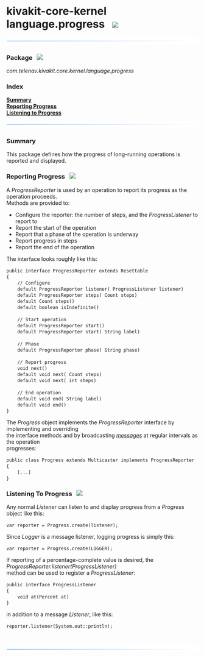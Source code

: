 # kivakit-core-kernel language.progress &nbsp; ![](../../../documentation/images/progress-48.png)

![](../documentation/images/horizontal-line.png)

### Package &nbsp; ![](../../../documentation/images/box-32.png)

*com.telenav.kivakit.core.kernel.language.progress*

### Index

[**Summary**](#summary)  
[**Reporting Progress**](#reporting-progress)  
[**Listening to Progress**](#listening-to-progress)

![](../documentation/images/horizontal-line.png)

### Summary <a name="summary"></a>

This package defines how the progress of long-running operations is reported and displayed.

### Reporting Progress <a name="reporting-progress"></a> &nbsp;  ![](../../../documentation/images/sonar-32.png)

A *ProgressReporter* is used by an operation to report its progress as the operation proceeds.  
Methods are provided to:

* Configure the reporter: the number of steps, and the *ProgressListener* to report to
* Report the start of the operation
* Report that a phase of the operation is underway
* Report progress in steps
* Report the end of the operation

The interface looks roughly like this:

    public interface ProgressReporter extends Resettable
    {
        // Configure
        default ProgressReporter listener( ProgressListener listener)
        default ProgressReporter steps( Count steps)
        default Count steps()
        default boolean isIndefinite()

        // Start operation
        default ProgressReporter start()
        default ProgressReporter start( String label)

        // Phase
        default ProgressReporter phase( String phase)

        // Report progress
        void next()
        default void next( Count steps)
        default void next( int steps)

        // End operation
        default void end( String label)
        default void end()
    }

The *Progress* object implements the *ProgressReporter* interface by implementing and overriding  
the interface methods and by broadcasting [*messages*](messaging.md) at regular intervals as the operation   
progresses:

    public class Progress extends Multicaster implements ProgressReporter
    {
        [...]
    }

### Listening To Progress <a name="listening-to-progress"></a>  &nbsp;  ![](../../../documentation/images/ear-32.png)

Any normal *Listener* can listen to and display progress from a *Progress* object like this:

    var reporter = Progress.create(listener);

Since *Logger* is a message listener, logging progress is simply this:

    var reporter = Progress.create(LOGGER); 

If reporting of a percentage-complete value is desired, the *ProgressReporter.listener(ProgressListener)*  
method can be used to register a *ProgressListener*:

    public interface ProgressListener
    {
        void at(Percent at)
    }

in addition to a message *Listener*, like this:

    reporter.listener(System.out::println);

<br/>

![](../documentation/images/horizontal-line.png)
